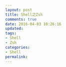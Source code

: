 ```yaml
---
layout: post
title: Shell之Zsh
comments: true
date: 2016-04-03 10:26:16
updated:
tags:
- Shell
- Zsh
categories:
- Shell
permalink:
---
```


